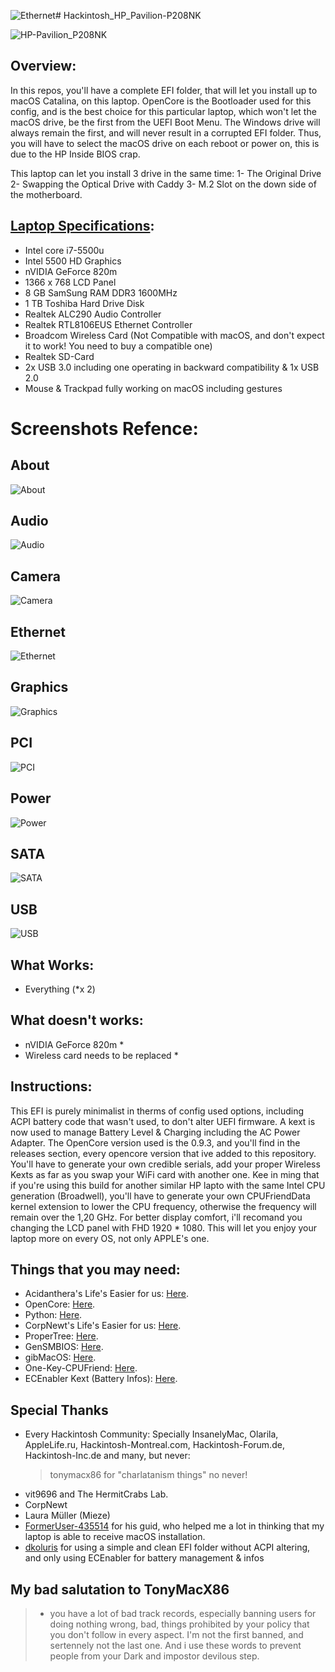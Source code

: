 ![Ethernet](https://github.com/ammoune78/Hackintosh_HP_Pavilion-P208NK/assets/6939542/0e104dda-57a3-42ff-91bd-806654c121db)# Hackintosh_HP_Pavilion-P208NK

![HP-Pavilion_P208NK](https://github.com/ammoune78/Hackintosh_HP_Pavilion-P208NK/assets/6939542/133e37a6-b11b-4146-9b4d-8e3f08e09b39)


## Overview:

In this repos, you'll have a complete EFI folder, that will let you install up to macOS Catalina, on this laptop.
OpenCore is the Bootloader used for this config, and is the best choice for this particular laptop, which won't let the macOS drive, be the first from the UEFI Boot Menu. The Windows drive will always remain the first, and will never result in a corrupted EFI folder. Thus, you will have to select the macOS drive on each reboot or power on, this is due to the HP Inside BIOS crap.

This laptop can let you install 3 drive in the same time:
1- The Original Drive
2- Swapping the Optical Drive with Caddy
3- M.2 Slot on the down side of the motherboard.

## [Laptop Specifications](https://support.hp.com/ca-fr/document/c04536807):
- Intel core i7-5500u
- Intel 5500 HD Graphics
- nVIDIA GeForce 820m
- 1366 x 768 LCD Panel
- 8 GB SamSung RAM DDR3 1600MHz
- 1 TB Toshiba Hard Drive Disk
- Realtek ALC290 Audio Controller
- Realtek RTL8106EUS Ethernet Controller
- Broadcom Wireless Card (Not Compatible with macOS, and don't expect it to work! You need to buy a compatible one)
- Realtek SD-Card
- 2x USB 3.0 including one operating in backward compatibility & 1x USB 2.0
- Mouse & Trackpad fully working on macOS including gestures

# Screenshots Refence:

## About

![About](https://github.com/ammoune78/Hackintosh_HP_Pavilion-P208NK/assets/6939542/93e863e6-222f-4b5b-a009-eb481b523a6e)

## Audio

![Audio](https://github.com/ammoune78/Hackintosh_HP_Pavilion-P208NK/assets/6939542/89db4766-ec7b-4c5d-8de2-7277be4cfc67)

## Camera

![Camera](https://github.com/ammoune78/Hackintosh_HP_Pavilion-P208NK/assets/6939542/0a1d5446-b131-4959-9300-ad79f7bffb70)

## Ethernet

![Ethernet](https://github.com/ammoune78/Hackintosh_HP_Pavilion-P208NK/assets/6939542/5be41ad9-e5a2-430f-b949-ad2b73d808d0)

## Graphics

![Graphics](https://github.com/ammoune78/Hackintosh_HP_Pavilion-P208NK/assets/6939542/051b4f47-3d88-4dca-9e98-237a9ad8d151)

## PCI

![PCI](https://github.com/ammoune78/Hackintosh_HP_Pavilion-P208NK/assets/6939542/59987825-0324-4cc1-bdf3-907219c1674c)

## Power

![Power](https://github.com/ammoune78/Hackintosh_HP_Pavilion-P208NK/assets/6939542/1bbcc209-0646-41bc-9708-a8f1ecf5fa8f)


## SATA

![SATA](https://github.com/ammoune78/Hackintosh_HP_Pavilion-P208NK/assets/6939542/de07a139-eb2f-4bb5-a084-a02783cd4750)


## USB

![USB](https://github.com/ammoune78/Hackintosh_HP_Pavilion-P208NK/assets/6939542/6834eebe-c028-4439-bc5c-8ad606f5e470)


## What Works:
- Everything (*x 2)

## What doesn't works:
- nVIDIA GeForce 820m *
- Wireless card needs to be replaced *

## Instructions:
This EFI is purely minimalist in therms of config used options, including ACPI battery code that wasn't used, to don't alter UEFI firmware. A kext is now used to manage Battery Level & Charging including the AC Power Adapter.
The OpenCore version used is the 0.9.3, and you'll find in the releases section, every opencore version that ive added to this repository. You'll have to generate your own credible serials, add your proper Wireless Kexts as far as you swap your WiFi card with another one.
Kee in ming that if you're using this build for another similar HP lapto with the same Intel CPU generation (Broadwell), you'll have to generate your own CPUFriendData kernel extension to lower the CPU frequency, otherwise the frequency will remain over the 1,20 GHz.
For better display comfort, i'll recomand you changing the LCD panel with FHD 1920 * 1080. This will let you enjoy your laptop more on every OS, not only APPLE's one.

## Things that you may need:
- Acidanthera's Life's Easier for us: [Here](https://github.com/acidanthera).
- OpenCore: [Here](https://github.com/acidanthera/OpenCorePkg).
- Python: [Here](https://www.python.org/downloads/).
- CorpNewt's Life's Easier for us: [Here](https://github.com/corpnewt).
- ProperTree: [Here](https://github.com/corpnewt/ProperTree).
- GenSMBIOS: [Here](https://github.com/corpnewt/GenSMBIOS).
- gibMacOS: [Here](https://github.com/corpnewt/gibMacOS).
- One-Key-CPUFriend: [Here](https://github.com/stevezhengshiqi/one-key-cpufriend).
- ECEnabler Kext (Battery Infos): [Here](https://github.com/1Revenger1/ECEnabler).

## Special Thanks
- Every Hackintosh Community: Specially InsanelyMac, Olarila, AppleLife.ru, Hackintosh-Montreal.com, Hackintosh-Forum.de, Hackintosh-Inc.de and many, but never:
  > tonymacx86 for "charlatanism things" no never! 
- vit9696 and The HermitCrabs Lab.
- CorpNewt
- Laura Müller (Mieze)
- [FormerUser-435514]([url](https://www.tonymacx86.com/threads/guide-hp-pavilion-15-ab216tx-catalina-using-opencore.285539/)) for his guid, who helped me a lot in thinking that my laptop is able to receive macOS installation.
- [dkoluris]([url](https://github.com/dkoluris/HP-PROBOOK-470-G2-OpenCore)) for using a simple and clean EFI folder without ACPI altering, and only using ECEnabler for battery management & infos

## My bad salutation to TonyMacX86
> - you have a lot of bad track records, especially banning users for doing nothing wrong, bad, things prohibited by your policy that you don't follow in every aspect. I'm not the first banned, and sertennely not the last one. And i use these words to prevent people from your Dark and impostor devilous step. 
